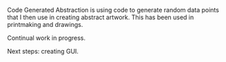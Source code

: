 Code Generated Abstraction is using code to generate random data points that I then use in creating abstract artwork. 
This has been used in printmaking and drawings. 

Continual work in progress. 

Next steps: creating GUI.
